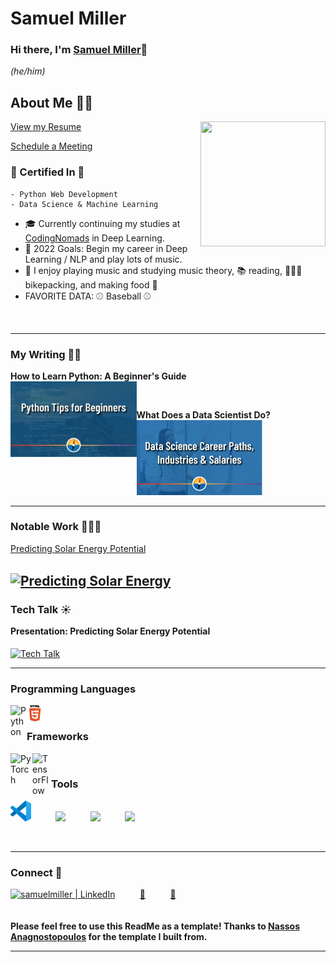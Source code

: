 # Samuel Miller

### Hi there, I'm  [Samuel Miller](https://www.linkedin.com/in/samuelmillerwriting/)👋
*(he/him)*
<br />

## About Me 👨‍🎓 ## 
<p><img align="right" src="https://i.pinimg.com/originals/e4/26/70/e426702edf874b181aced1e2fa5c6cde.gif" width="200" height="200" /></p>

[View my Resume](https://github.com/SamuelMiller413/Resume/blob/main/Samuel_Miller_Resume_Git.pdf)


[Schedule a Meeting](https://calendly.com/samuelmiller/meet-greet)
<br />

### 📜 Certified In 📜 
    - Python Web Development
    - Data Science & Machine Learning
    
- 🎓 Currently continuing my studies at [CodingNomads](https://codingnomads.co/) in Deep Learning.
- 🥅 2022 Goals: Begin my career in Deep Learning / NLP and play lots of music.
- 🎹 I enjoy playing music and studying music theory, 📚 reading, 🚵🏽‍♂️ bikepacking, and making food 🥘
- FAVORITE DATA:  ⚾ Baseball ⚾
<br />

---

### My Writing ✍🏼


**How to Learn Python: A Beginner's Guide**  
[<img align="left" src="https://github.com/SamuelMiller413/SamuelMiller/blob/main/Images/article_thumbnail.png" alt="Python For Beginners" width="40%" />][cn_article1]


<br />


**What Does a Data Scientist Do?**
[<img float="left" src="https://github.com/SamuelMiller413/SamuelMiller/blob/main/Images/article_thumbnail2.png" alt="What Does a Data Scientist Do?" width="40%" />][cn_article2]
<br />

---

### Notable Work 🧑🏼‍💻

[Predicting Solar Energy Potential][predicting_solar]

[<img align="center" src="https://github.com/SamuelMiller413/SamuelMiller413/blob/main/Images/solar_front_pic.jpeg" alt="Predicting Solar Energy" width="40%" />][predicting_solar]
<br />
---

### Tech Talk ☀️

**Presentation: Predicting Solar Energy Potential**
<br />
<br />
[<img align= "center" alt="Tech Talk" src="https://img.youtube.com/vi/aFapydKwPcM/0.jpg" alt="TechTalk" width="40%" />][techtalk]
<br />

---

### Programming Languages <!-- 💻 -->

<img align="left" alt="Python" width="26px" src="https://upload.wikimedia.org/wikipedia/commons/c/c3/Python-logo-notext.svg" />
&nbsp;&nbsp;&nbsp;&nbsp;&nbsp;&nbsp;&nbsp;&nbsp;
<img align="left" alt="HTML5" width="26px" src="https://raw.githubusercontent.com/github/explore/80688e429a7d4ef2fca1e82350fe8e3517d3494d/topics/html/html.png" />
<br />

### Frameworks <!-- 🖼 -->

<img align="left" alt="PyTorch" width="35px" src="https://upload.wikimedia.org/wikipedia/commons/1/10/PyTorch_logo_icon.svg" />
&nbsp;&nbsp;&nbsp;&nbsp;&nbsp;&nbsp;&nbsp;&nbsp;
<img align="left" alt="TensorFlow" width="30px" src="https://upload.wikimedia.org/wikipedia/commons/2/2d/Tensorflow_logo.svg" />
<br />

### Tools <!-- 🛠️ -->

<p float="left">
  <img src="https://raw.githubusercontent.com/github/explore/80688e429a7d4ef2fca1e82350fe8e3517d3494d/topics/visual-studio-code/visual-studio-code.png" width="33" />
  &nbsp;&nbsp;&nbsp;&nbsp;&nbsp;&nbsp;&nbsp;&nbsp;
  <img src="https://upload.wikimedia.org/wikipedia/commons/9/91/Octicons-mark-github.svg" width="33" />
  &nbsp;&nbsp;&nbsp;&nbsp;&nbsp;&nbsp;&nbsp;&nbsp;
  <img src="https://miro.medium.com/max/518/1*FogMIj4gYwp3fTHLZuwavQ.png" width="33" /> 
  &nbsp;&nbsp;&nbsp;&nbsp;&nbsp;&nbsp;&nbsp;&nbsp;
  <img src="https://img.favpng.com/13/13/20/scikit-learn-python-scikit-image-logo-brand-png-favpng-DiDpZ1ewwNabVHftX6ieU1Wx4.jpg" width="33" /> 
</p>
<br />

---

### Connect 🔗

[<img float="left" alt="samuelmiller | LinkedIn" width="22px" src="https://upload.wikimedia.org/wikipedia/commons/c/ca/LinkedIn_logo_initials.png" />][linkedin]
&nbsp;&nbsp;&nbsp;&nbsp;&nbsp;&nbsp;&nbsp;&nbsp;
[🤗](https://huggingface.co/SamuelMiller)
&nbsp;&nbsp;&nbsp;&nbsp;&nbsp;&nbsp;&nbsp;&nbsp;
[📅](https://calendly.com/samuelmiller/zoom-chat)
<br />
<br />
<br />
**Please feel free to use this ReadMe as a template! Thanks to [Nassos Anagnostopoulos](https://github.com/nassosanagn) for the template I built from.** 

---

<!-- <p float="left">
  <img src="https://github-readme-stats.vercel.app/api/top-langs/?username=SamuelMiller413&layout=compact&theme=tokyonight" width="350" height="190"/> 
  <img src="https://github-readme-stats.vercel.app/api?username=SamuelMiller413&count_private=true&show_icons=true&theme=dark" width="480" />
</p>
 -->


[cn_article1]: https://codingnomads.co/blog/how-to-learn-python-the-beginners-guide/
[cn_article2]: https://codingnomads.co/blog/what-does-a-data-scientist-do/#salary-for-a-data-scientist
[predicting_solar]: https://github.com/SamuelMiller413/Predicting-Solar-Energy/blob/main/README.md
[linkedin]: https://www.linkedin.com/in/samuelmillerwriting/
[huggingface]: https://huggingface.co/SamuelMiller
[techtalk]: https://www.youtube.com/watch?v=aFapydKwPcM&feature=youtu.be
[resume]: https://github.com/SamuelMiller413/Resume/blob/main/Samuel_Miller_Resume_Git.pdf
